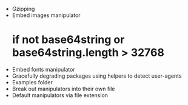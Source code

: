 * Gzipping
* Embed images manipulator
  # if not base64string or base64string.length > 32768
* Embed fonts manipulator
* Gracefully degrading packages using helpers to detect user-agents
* Examples folder
* Break out manipulators into their own file
* Default manipulators via file extension